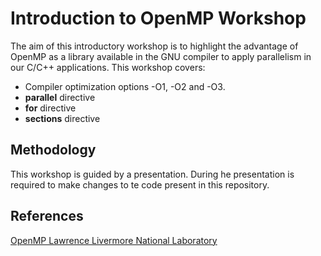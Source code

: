 # Introduction to OpenMP Workshop

The aim of this introductory workshop is to highlight the advantage of OpenMP as a library available in the GNU compiler to apply parallelism in our C/C++ applications. This workshop covers:

* Compiler optimization options -O1, -O2 and -O3.
* **parallel** directive
* **for** directive
* **sections** directive

## Methodology

This workshop is guided by a presentation. During he presentation is required to make changes to te code present in this repository. 

## References
[OpenMP Lawrence Livermore National Laboratory](https://computing.llnl.gov/tutorials/openMP/)